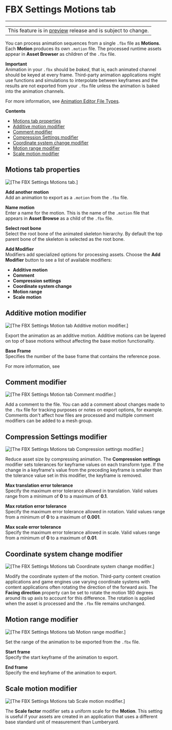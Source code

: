 # FBX Settings Motions tab<a name="fbx-settings-motions-tab"></a>


****  

|  | 
| --- |
| This feature is in [preview](https://docs.aws.amazon.com/lumberyard/latest/userguide/ly-glos-chap.html#preview) release and is subject to change\.  | 

You can process animation sequences from a single `.fbx` file as **Motions**\. Each **Motion** produces its own `.motion` file\. The processed runtime assets appear in **Asset Browser** as children of the `.fbx` file\. 

**Important**  
Animation in your `.fbx` should be *baked*, that is, each animated channel should be keyed at every frame\. Third\-party animation applications might use functions and simulations to interpolate between keyframes and the results are not exported from your `.fbx` file unless the animation is baked into the animation channels\. 

For more information, see [Animation Editor File Types](char-animation-editor-file-types.md)\. 

**Contents**
+ [Motions tab properties](#fbx-settings-motions-tab-properties)
+ [Additive motion modifier](#w31aac11b9c11c15c15)
+ [Comment modifier](#w31aac11b9c11c15c17)
+ [Compression Settings modifier](#w31aac11b9c11c15c19)
+ [Coordinate system change modifier](#w31aac11b9c11c15c21)
+ [Motion range modifier](#w31aac11b9c11c15c23)
+ [Scale motion modifier](#w31aac11b9c11c15c25)

## Motions tab properties<a name="fbx-settings-motions-tab-properties"></a>

![\[The FBX Settings Motions tab.\]](http://docs.aws.amazon.com/lumberyard/latest/userguide/images/fbx/ui-fbx-settings-motions-tab-1.25.png)

****Add another motion****  
Add an animation to export as a `.motion` from the `.fbx` file\.

****Name motion****  
Enter a name for the motion\. This is the name of the `.motion` file that appears in **Asset Browse** as a child of the `.fbx` file\. 

****Select root bone****  
Select the root bone of the animated skeleton hierarchy\. By default the top parent bone of the skeleton is selected as the root bone\.

****Add Modifier****  
Modifiers add specialized options for processing assets\. Choose the **Add Modifier** button to see a list of available modifiers:  
+ **Additive motion**
+ **Comment**
+ **Compression settings**
+ **Coordinate system change**
+ **Motion range**
+ **Scale motion**

## Additive motion modifier<a name="w31aac11b9c11c15c15"></a>

![\[The FBX Settings Motion tab Additive motion modifier.\]](http://docs.aws.amazon.com/lumberyard/latest/userguide/images/fbx/ui-fbx-settings-motion-modifier-additive-motion-1.25.png)

Export the animation as an additive motion\. Additive motions can be layered on top of base motions without affecting the base motion functionality\. 

****Base Frame****  
Specifies the number of the base frame that contains the reference pose\. 

For more information, see  

## Comment modifier<a name="w31aac11b9c11c15c17"></a>

![\[The FBX Settings Motion tab Comment modifier.\]](http://docs.aws.amazon.com/lumberyard/latest/userguide/images/fbx/ui-fbx-settings-mesh-modifier-comment-1.25.png)

Add a comment to the file\. You can add a comment about changes made to the `.fbx` file for tracking purposes or notes on export options, for example\. Comments don't affect how files are processed and multiple comment modifiers can be added to a mesh group\. 

## Compression Settings modifier<a name="w31aac11b9c11c15c19"></a>

![\[The FBX Settings Motions tab Compression settings modifier.\]](http://docs.aws.amazon.com/lumberyard/latest/userguide/images/fbx/ui-fbx-settings-motion-modifier-compression-settings-1.25.png)

Reduce asset size by compressing animation\. The **Compression settings** modifier sets tolerances for keyframe values on each transform type\. If the change in a keyframe's value from the preceding keyframe is smaller than the tolerance value set in this modifier, the keyframe is removed\. 

****Max translation error tolerance****  
Specify the maximum error tolerance allowed in translation\. Valid values range from a minimum of **0** to a maximum of **0\.1**\. 

****Max rotation error tolerance****  
Specify the maximum error tolerance allowed in rotation\. Valid values range from a minimum of **0** to a maximum of **0\.001**\. 

****Max scale error tolerance****  
Specify the maximum error tolerance allowed in scale\. Valid values range from a minimum of **0** to a maximum of **0\.01**\. 

## Coordinate system change modifier<a name="w31aac11b9c11c15c21"></a>

![\[The FBX Settings Motions tab Coordinate system change modifier.\]](http://docs.aws.amazon.com/lumberyard/latest/userguide/images/fbx/ui-fbx-settings-actor-modifier-coord-sys-change-1.25.png)

Modify the coordinate system of the motion\. Third\-party content creation applications and game engines use varying coordinate systems with content applications often rotating the direction of the forward axis\. The **Facing direction** property can be set to rotate the motion 180 degrees around its up axis to account for this difference\. The rotation is applied when the asset is processed and the `.fbx` file remains unchanged\. 

## Motion range modifier<a name="w31aac11b9c11c15c23"></a>

![\[The FBX Settings Motions tab Motion range modifier.\]](http://docs.aws.amazon.com/lumberyard/latest/userguide/images/fbx/ui-fbx-settings-motion-modifier-motion-range-1.25.png)

Set the range of the animation to be exported from the `.fbx` file\. 

****Start frame****  
Specify the start keyframe of the animation to export\. 

****End frame****  
Specify the end keyframe of the animation to export\. 

## Scale motion modifier<a name="w31aac11b9c11c15c25"></a>

![\[The FBX Settings Motions tab Scale motion modifier.\]](http://docs.aws.amazon.com/lumberyard/latest/userguide/images/fbx/ui-fbx-settings-motion-modifier-scale-motion-1.25.png)

The **Scale factor** modifier sets a uniform scale for the **Motion**\. This setting is useful if your assets are created in an application that uses a different base standard unit of measurement than Lumberyard\. 